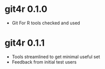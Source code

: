 # git4r 0.1.0

* Git For R tools checked and used

# git4r 0.1.1

* Tools streamlined to get minimal useful set
* Feedback from initial test users
